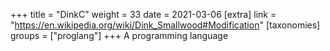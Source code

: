 +++
title = "DinkC"
weight = 33
date = 2021-03-06
[extra]
link = "https://en.wikipedia.org/wiki/Dink_Smallwood#Modification"
[taxonomies]
groups = ["proglang"]
+++
A programming language

